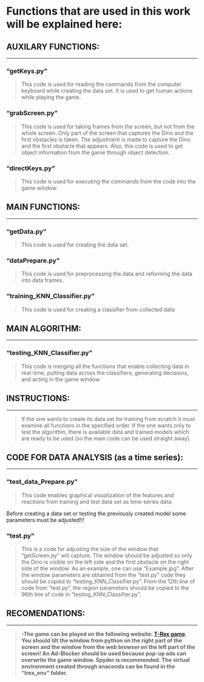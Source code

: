 # Functions that are used in this work will be explained here:
## AUXILARY FUNCTIONS:
---
### “getKeys.py” 
> This code is used for reading the commands from the computer keyboard while creating the data set. It is used to get human actions while playing the game.
### “grabScreen.py”

> This code is used for taking frames from the screen, but not from the whole screen. Only part of the screen that captures the Dino and the first obstacles is taken. The adjustment is made to capture the Dino and the first obstacle that appears. Also, this code is used to get object information from the game through object detection.
### “directKeys.py”
> This code is used for executing the commands from the code into the game window.
##  MAIN FUNCTIONS:
---
### “getData.py”
> This code is used for creating the data set.
### “dataPrepare.py”
> This code is used for preprocessing the data and reforming the data into data frames.
### “training_KNN_Classifier.py”
> This code is used for creating a classifier from collected data
## MAIN ALGORITHM:
---
### “testing_KNN_Classifier.py”
> This code is merging all the functions that enable collecting data in real-time, putting data across the classifiers, generating decisions, and acting in the game window.
## INSTRUCTIONS: 
---
> If the one wants to create its data set for training from scratch it must examine all functions in the specified order. If the one wants only to test the algorithm, there is available data and trained models which are ready to be used (so the main code can be used straight away).
##  CODE FOR DATA ANALYSIS (as a time series):
---
### “test_data_Prepare.py”
> This code enables graphical visualization of the features and reactions from training and test data set as time-series data. 


Before creating a data set or testing the previously created model some parameters must be adjusted!!!
### “test.py”
> This is a code for adjusting the size of the window that “getScreen.py” will capture. The window should be adjusted so only the Dino is visible on the left side and the first obstacle on the right side of the window. As an example, one can use “Example.jpg”. After the window parameters are obtained from the “test.py” code they should be copied to “testing_KNN_Classifier.py”. From the 12th line of code from “test.py”, the region parameters should be copied to the 96th line of code in “testing_KNN_Classifier.py”.
##  RECOMENDATIONS: 
---
> **-The game can be played on the following website: [T-Rex game](http://www.trex-game.skipser.com/). You should tilt the window from python on the right part of the screen and the window from the web browser on the left part of the screen! An Ad-Blocker should be used because pop-up ads can overwrite the game window. Spyder is recommended. The virtual environment created through anaconda can be found in the “trex_env” folder.**


